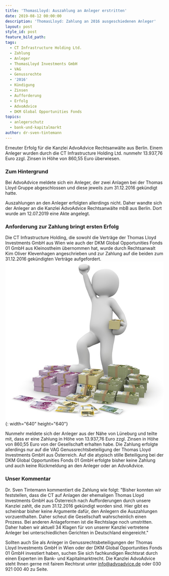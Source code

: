 ```yaml
---
title: 'ThomasLloyd: Auszahlung an Anleger erstritten'
date: 2019-08-12 00:00:00
description: 'ThomasLloyd: Zahlung an 2016 ausgeschiedenen Anleger'
layout: post
style_id: post
feature_bild_path:
tags:
  - CT Infrastructure Holding Ltd.
  - Zahlung
  - Anleger
  - ThomasLloyd Investments GmbH
  - VAG
  - Genussrechte
  - '2016'
  - Kündigung
  - Zinsen
  - Aufforderung
  - Erfolg
  - AdvoAdvice
  - DKM Global Opportunities Fonds
topics:
  - anlegerschutz
  - bank-und-kapitalmarkt
author: dr-sven-tintemann
---
```


Erneuter Erfolg f&uuml;r die Kanzlei AdvoAdvice Rechtsanw&auml;lte aus Berlin. Einem Anleger wurden durch die CT Infrastructure Holding Ltd. nunmehr 13.937,76 Euro zzgl. Zinsen in Höhe von 860,55 Euro &uuml;berwiesen.&nbsp;

### Zum Hintergrund

Bei AdvoAdvice meldete sich ein Anleger, der zwei Anlagen bei der Thomas Lloyd Gruppe abgeschlossen und diese jeweils zum 31.12.2016 gek&uuml;ndigt hatte.&nbsp;

Auszahlungen an den Anleger erfolgten allerdings nicht. Daher wandte sich der Anleger an die Kanzlei AdvoAdvice Rechtsanw&auml;lte mbB aus Berlin. Dort wurde am 12.07.2019 eine Akte angelegt.&nbsp;

### Anforderung zur Zahlung bringt ersten Erfolg&nbsp;

Die CT Infrastructure Holding, die sowohl die Vertr&auml;ge der Thomas Lloyd Investments GmbH aus Wien wie auch der DKM Global Opportunities Fonds 01 GmbH aus Kleinostheim &uuml;bernommen hat, wurde durch Rechtsanwalt Kim Oliver Klevenhagen angeschrieben und zur Zahlung auf die beiden zum 31.12.2016 gek&uuml;ndigten Vertr&auml;ge aufgefordert.&nbsp;![Geld zurück - Foto Pixabay](/uploads/money-1015277-640-2.jpg "Thomas Lloyd Anleger erhält Zahlung"){: width="640" height="640"}

Nunmehr meldete sich der Anleger aus der N&auml;he von L&uuml;neburg und teilte mit, dass er eine Zahlung in Höhe von 13.937,76 Euro zzgl. Zinsen in Höhe von 860,55 Euro von der Gesellschaft erhalten habe. Die Zahlung erfolgte allerdings nur auf die VAG Genussrechtsbeteiligung der Thomas Lloyd Investments GmbH aus Österreich. Auf die atypisch stille Beteiligung bei der DKM Global Opportunities Fonds 01 GmbH erfolgte bisher keine Zahlung und auch keine R&uuml;ckmeldung an den Anleger oder an AdvoAdvice.

### Unser Kommentar

Dr. Sven Tintemann kommentiert die Zahlung wie folgt: "Bisher konnten wir feststellen, dass die CT auf Anlagen der ehemaligen Thomas Lloyd Investments GmbH aus Österreich nach Aufforderungen durch unsere Kanzlei zahlt, die zum 31.12.2016 gek&uuml;ndigt worden sind. Hier gibt es scheinbar bisher keine Argumente daf&uuml;r, den Anlegern die Auszahlungen vorzuenthalten. Daher scheut die Gesellschaft wahrscheinlich einen Prozess. Bei anderen Anlageformen ist die Rechtslage noch umstritten. Daher haben wir aktuell 34 Klagen f&uuml;r von unserer Kanzlei vertretene Anleger bei unterschiedlichen Gerichten in Deutschland eingereicht."

Sollten auch Sie als Anleger in Genussrechtsbeteiligungen der Thomas Lloyd Investments GmbH in Wien oder der DKM Global Opportunities Fonds 01 GmbH investiert haben, suchen Sie sich fachkundigen Rechtsrat durch einen Experten im Bank- und Kapitalmarktrecht. Die Kanzlei AdvoAdvice steht Ihnen gerne mit fairem Rechtsrat unter info@advoadvice.de oder 030 921 000 40 zu Seite.

&nbsp;